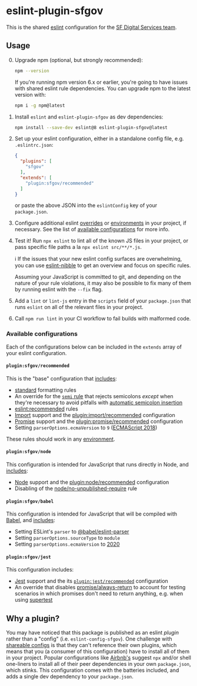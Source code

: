 # eslint-plugin-sfgov

This is the shared [eslint] configuration for the [SF Digital Services team].

## Usage

0. Upgrade npm (optional, but strongly recommended):

    ```sh
    npm --version
    ```
    
    If you're running npm version 6.x or earlier, you're going to have issues
    with shared eslint rule dependencies. You can upgrade npm to the latest
    version with:

    ```sh
    npm i -g npm@latest
    ```

1. Install `eslint` and `eslint-plugin-sfgov` as dev dependencies:

    ```sh
    npm install --save-dev eslint@8 eslint-plugin-sfgov@latest
    ```

2. Set up your eslint configuration, either in a standalone config file, e.g.
   `.eslintrc.json`:

    ```json
    {
      "plugins": [
        "sfgov"
      ],
      "extends": [
        "plugin:sfgov/recommended"
      ]
    }
    ```

    or paste the above JSON into the `eslintConfig` key of your `package.json`.

3. Configure additional eslint [overrides] or [environments] in your project,
   if necessary. See the list of [available
   configurations](#available-configurations) for more info.

4. Test it! Run `npx eslint` to lint all of the known JS files in your project,
   or pass specific file paths a la `npx eslint src/**/*.js`.
   
    ℹ️ If the issues that your new eslint config surfaces are overwhelming, you
    can use [eslint-nibble](https://github.com/IanVS/eslint-nibble) to get an
    overview and focus on specific rules.

    Assuming your JavaScript is committed to git, and depending on the nature
    of your rule violations, it may also be possible to fix many of them by
    running eslint with the `--fix` flag.

5. Add a `lint` or `lint-js` entry in the `scripts` field of your
   `package.json` that runs `eslint` on all of the relevant files in your
   project.

6. Call `npm run lint` in your CI workflow to fail builds with malformed code.

### Available configurations

Each of the configurations below can be included in the `extends` array of your
eslint configuration.

#### `plugin:sfgov/recommended`

This is the "base" configuration that [includes](configs/recommended.js):

- [standard] formatting rules
- An override for the [`semi` rule][semi rule] that rejects semicolons _except_ when
  they're necessary to avoid pitfalls with [automatic semicolon insertion]
- [eslint:recommended] rules
- [Import] support and the [plugin:import/recommended] configuration
- [Promise] support and the [plugin:promise/recommended] configuration
- Setting `parserOptions.ecmaVersion` to `9` ([ECMAScript 2018](https://en.wikipedia.org/wiki/ECMAScript#9th_Edition_%E2%80%93_ECMAScript_2018))

These rules should work in any [environment][environments].

#### `plugin:sfgov/node`

This configuration is intended for JavaScript that runs directly in Node, and
[includes](configs/node.js):

- [Node] support and the [plugin:node/recommended] configuration
- Disabling of the [node/no-unpublished-require] rule

#### `plugin:sfgov/babel`

This configuration is intended for JavaScript that will be compiled with [Babel],
and [includes](configs/babel.js):

- Setting ESLint's `parser` to [@babel/eslint-parser]
- Setting `parserOptions.sourceType` to `module`
- Setting `parserOptions.ecmaVersion` to [2020](https://en.wikipedia.org/wiki/ECMAScript#11th_Edition_%E2%80%93_ECMAScript_2020)

#### `plugin:sfgov/jest`

This configuration includes:

- [Jest] support and the its
  [`plugin:jest/recommended`](https://github.com/jest-community/eslint-plugin-jest#recommended)
  configuration
- An override that disables [promise/always-return] to account for testing
  scenarios in which promises don't need to return anything, e.g. when using
  [supertest]

## Why a plugin?
You may have noticed that this package is published as an eslint _plugin_
rather than a "config" (i.e. `eslint-config-sfgov`). One challenge with
[shareable configs]
is that they can't reference their own plugins, which means that you (a
consumer of this configuration) have to install all of them in your project.
Popular configurations like [Airbnb's][eslint-config-airbnb]
suggest `npx` and/or shell one-liners to install all of their peer dependencies
in your own `package.json`, which stinks. This configuration comes with the
batteries included, and adds a single dev dependency to your `package.json`.

[babel]: https://babeljs.io/
[eslint]: http://eslint.org/
[sf digital services team]: https://sfdigitalservices.github.io/
[overrides]: https://eslint.org/docs/user-guide/configuring/configuration-files#how-do-overrides-work
[environments]: https://eslint.org/docs/user-guide/configuring/language-options#specifying-environments
[standard]: https://www.npmjs.com/package/eslint-config-standard
[semi rule]: https://eslint.org/docs/rules/semi
[automatic semicolon insertion]: https://developer.mozilla.org/en-US/docs/Web/JavaScript/Reference/Lexical_grammar#automatic_semicolon_insertion
[eslint:recommended]: https://github.com/eslint/eslint/blob/e2bed2ead22b575d55ccaeed94eecd3a979dd871/conf/eslint-recommended.js
[import]: https://www.npmjs.com/package/eslint-plugin-import
[plugin:import/recommended]: https://github.com/benmosher/eslint-plugin-import/blob/40794824e5d6a3c952a23c22feff43e6e4436255/config/recommended.js
[promise]: https://www.npmjs.com/package/eslint-plugin-promise
[plugin:promise/recommended]: https://github.com/xjamundx/eslint-plugin-promise/blob/485509660ccc1901fd30040cf4e75c88922c6255/index.js#L28-L44
[node]: https://www.npmjs.com/package/eslint-plugin-node
[plugin:node/recommended]: https://github.com/mysticatea/eslint-plugin-node/blob/f45c6149be7235c0f7422d1179c25726afeecd83/lib/configs/recommended.js
[node/no-unpublished-require]: https://github.com/mysticatea/eslint-plugin-node/blob/master/docs/rules/no-unpublished-require.md#readme
[jest]: https://jestjs.io/
[promise/always-return]: https://github.com/xjamundx/eslint-plugin-promise/blob/485509660ccc1901fd30040cf4e75c88922c6255/docs/rules/always-return.md#readme
[supertest]: https://www.npmjs.com/package/supertest
[shareable configs]: https://eslint.org/docs/developer-guide/shareable-configs#publishing-a-shareable-config
[eslint-config-airbnb]: https://github.com/airbnb/javascript/tree/master/packages/eslint-config-airbnb#readme
[@babel/eslint-parser]: https://www.npmjs.com/package/@babel/eslint-parser
